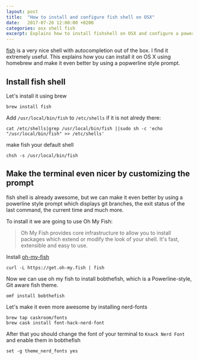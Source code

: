 ```yaml
---
layout: post
title:  "How to install and configure fish shell on OSX"
date:   2017-07-26 12:00:00 +0200
categories: osx shell fish
excerpt: Explains how to install fishshell on OSX and configure a powerline style prompt.
---
```


[fish](https://fishshell.com/) is a very nice shell with autocompletion out of the box. I find it extremely useful.
This explains how you can install it on OS X using homebrew and make it even better by using a popwerline style prompt.

## Install fish shell
Let's install it using brew
```
brew install fish
```

Add `/usr/local/bin/fish` to `/etc/shells` if it is not alredy there:
```
cat /etc/shells|grep /usr/local/bin/fish ||sudo sh -c 'echo "/usr/local/bin/fish" >> /etc/shells'
```

make fish your default shell
```
chsh -s /usr/local/bin/fish
```

## Make the terminal even nicer by customizing the prompt

fish shell is already awesome, but we can make it even better by using a powerline style prompt which displays git branches,
the exit status of the last command, the current time  and much more.

To install it we are going to use Oh My Fish:

> Oh My Fish provides core infrastructure to allow you to install packages which extend or modify the look of your shell. It's fast, extensible and easy to use.

Install [oh-my-fish](https://github.com/oh-my-fish/oh-my-fish)
```
curl -L https://get.oh-my.fish | fish
```

Now we can use oh my fish to install bobthefish, which is a Powerline-style, Git aware fish theme.
```
omf install bobthefish
```

Let's make it even more awesome by installing nerd-fonts
```
brew tap caskroom/fonts
brew cask install font-hack-nerd-font
```

After that you should change the font of your terminal to `Knack Nerd Font` and enable them in bobthefish
```
set -g theme_nerd_fonts yes
```
